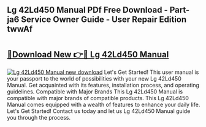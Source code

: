 ## Lg 42Ld450 Manual PDf Free Download - Part-ja6 Service Owner Guide - User Repair Edition twwAf

# <h2><a href="http://bc40967.oget.top/?id=Lg+42Ld450+Manual">🔗Download New 👉🔴 Lg 42Ld450 Manual</a></h2>

[![Lg 42Ld450 Manual new download](https://i.imgur.com/5g1atiW.png)](http://bc40967.oget.top/?id=Lg+42Ld450+Manual)
Let's Get Started! This user manual is your passport to the world of possibilities with your new Lg 42Ld450 Manual. Get acquainted with its features, installation process, and operating guidelines. Compatible with Major Brands This Lg 42Ld450 Manual is compatible with major brands of compatible products. This Lg 42Ld450 Manual comes equipped with a wealth of features to enhance your daily life. Let's Get Started! Contact us today and let us Lg 42Ld450 Manual guide you through the process.
